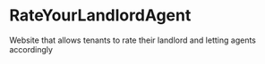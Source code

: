 # RateYourLandlordAgent
Website that allows tenants to rate their landlord and letting agents accordingly
